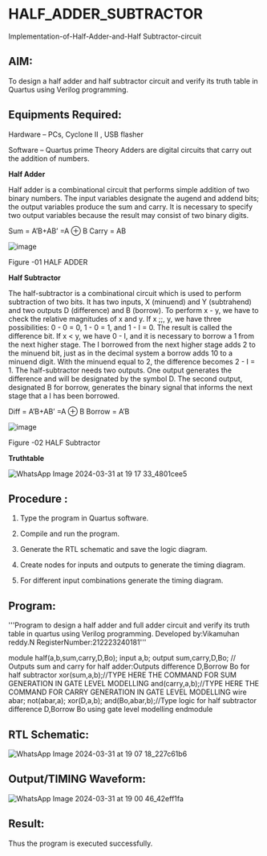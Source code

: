 # HALF_ADDER_SUBTRACTOR

Implementation-of-Half-Adder-and-Half Subtractor-circuit

## AIM:

To design a half adder and half subtractor circuit and verify its truth table in Quartus using Verilog programming.

## Equipments Required:

Hardware – PCs, Cyclone II , USB flasher 

Software – Quartus prime Theory Adders are digital circuits that carry out the addition of numbers.

**Half Adder**

Half adder is a combinational circuit that performs simple addition of two binary numbers. The input variables designate the augend and addend bits; the output variables produce the sum and carry. It is necessary to specify two output variables because the result may consist of two binary digits.

Sum = A’B+AB’ =A ⊕ B Carry = AB

![image](https://github.com/naavaneetha/HALF_ADDER_SUBTRACTOR/assets/154305477/bd4a0b2c-cdbc-4184-ab08-81578f121e1f)

Figure -01 HALF ADDER

**Half Subtractor**

The half-subtractor is a combinational circuit which is used to perform subtraction of two bits. It has two inputs, X (minuend) and Y (subtrahend) and two outputs D (difference) and B (borrow). To perform x - y, we have to check the relative magnitudes of x and y. If x ;;, y, we have three possibilities: 0 - 0 = 0, 1 - 0 = 1, and 1 - I = 0. The result is called the difference bit. If x < y, we have 0 - I, and it is necessary to borrow a 1 from the next higher stage. The I borrowed from the next higher stage adds 2 to the minuend bit, just as in the decimal system a borrow adds 10 to a minuend digit. With the minuend equal to 2, the difference becomes 2 - I = 1. The half-subtractor needs two outputs. One output generates the difference and will be designated by the symbol D. The second output, designated B for borrow, generates the binary signal that informs the next stage that a I has been borrowed. 

Diff = A’B+AB’ =A ⊕ B
Borrow = A’B

 ![image](https://github.com/naavaneetha/HALF_ADDER_SUBTRACTOR/assets/154305477/d76b099c-513f-4e7c-843a-e2fd028a531a)

Figure -02 HALF Subtractor

**Truthtable**

![WhatsApp Image 2024-03-31 at 19 17 33_4801cee5](https://github.com/vikamuhan-reddy/HALF_ADDER_SUBTRACTOR/assets/144928933/0cc91e1f-2e4e-43e7-b1d3-38796c9274d7)

## Procedure :

1.	Type the program in Quartus software.

2.	Compile and run the program.

3.	Generate the RTL schematic and save the logic diagram.

4.	Create nodes for inputs and outputs to generate the timing diagram.

5.	For different input combinations generate the timing diagram.


## Program:

'''Program to design a half adder and full adder circuit and verify its truth table in quartus using Verilog programming.
Developed by:Vikamuhan reddy.N
RegisterNumber:212223240181'''

module half(a,b,sum,carry,D,Bo);
input a,b;
output sum,carry,D,Bo; // Outputs sum and carry for half adder:Outputs difference D,Borrow Bo for half subtractor
xor(sum,a,b);//TYPE HERE THE COMMAND FOR SUM GENERATION IN GATE LEVEL MODELLING
and(carry,a,b);//TYPE HERE THE COMMAND FOR CARRY GENERATION IN GATE LEVEL MODELLING
wire abar;
not(abar,a);
xor(D,a,b);
and(Bo,abar,b);//Type logic for half subtractor difference D,Borrow Bo using gate level modelling
endmodule

## RTL Schematic:
![WhatsApp Image 2024-03-31 at 19 07 18_227c61b6](https://github.com/vikamuhan-reddy/HALF_ADDER_SUBTRACTOR/assets/144928933/06abe3f2-fae5-4b12-8769-33364292c9cb)


## Output/TIMING Waveform:
![WhatsApp Image 2024-03-31 at 19 00 46_42eff1fa](https://github.com/vikamuhan-reddy/HALF_ADDER_SUBTRACTOR/assets/144928933/b2582c6f-4d9d-4197-8a32-500ff6092d87)

## Result:
Thus the program is executed successfully.

